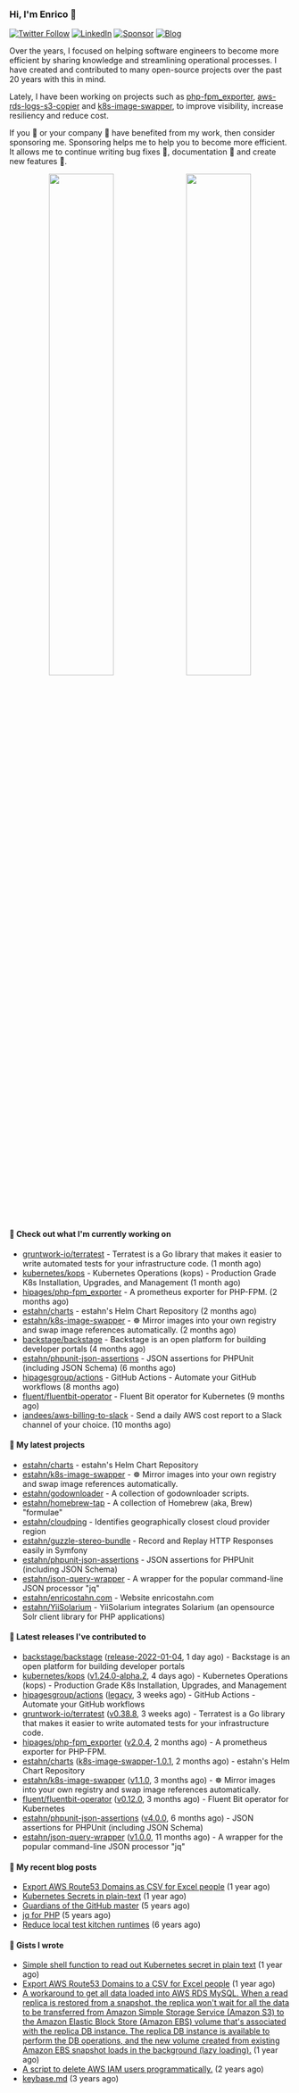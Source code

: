 ### Hi, I'm Enrico 👋

[![Twitter Follow](https://img.shields.io/twitter/follow/estahn?color=green&logo=twitter&style=for-the-badge)](http://twitter.com/estahn)
[![LinkedIn](https://img.shields.io/badge/LinkedIn--%20?style=for-the-badge&logo=linkedin&color=green)](https://linkedin.com/in/enricostahn)
[![Sponsor](https://img.shields.io/github/sponsors/estahn?color=green&logo=github-sponsors&style=for-the-badge)](https://github.com/sponsors/estahn)
[![Blog](https://img.shields.io/badge/Blog--%20?style=for-the-badge&logo=blog&color=green)](https://enricotahn.com)

Over the years, I focused on helping software engineers to become more efficient by sharing knowledge and streamlining operational processes. I have created and contributed to many open-source projects over the past 20 years with this in mind.

Lately, I have been working on projects such as [php-fpm_exporter](https://github.com/hipages/php-fpm_exporter), [aws-rds-logs-s3-copier](https://github.com/hipagesgroup/aws-rds-logs-s3-copier) and [k8s-image-swapper](https://github.com/estahn/k8s-image-swapper), to improve visibility, increase resiliency and reduce cost.

If you :bust_in_silhouette: or your company :office: have benefited from my work, then consider sponsoring me. Sponsoring helps me to help you to become more efficient. It allows me to continue writing bug fixes :bug:, documentation :memo: and create new features :unicorn:.

<p align="center">
  <img width="48%" src="https://github-readme-stats.vercel.app/api?username=estahn&show_icons=true&theme=default" />
  <img width="48%" src="https://github-readme-streak-stats.herokuapp.com/?user=estahn&theme=default" />
</p>

#### 👷 Check out what I'm currently working on

- [gruntwork-io/terratest](https://github.com/gruntwork-io/terratest) -  Terratest is a Go library that makes it easier to write automated tests for your infrastructure code. (1 month ago)
- [kubernetes/kops](https://github.com/kubernetes/kops) - Kubernetes Operations (kops) - Production Grade K8s Installation, Upgrades, and Management (1 month ago)
- [hipages/php-fpm_exporter](https://github.com/hipages/php-fpm_exporter) - A prometheus exporter for PHP-FPM. (2 months ago)
- [estahn/charts](https://github.com/estahn/charts) - estahn&#39;s Helm Chart Repository (2 months ago)
- [estahn/k8s-image-swapper](https://github.com/estahn/k8s-image-swapper) - :wheel_of_dharma: Mirror images into your own registry and swap image references automatically. (2 months ago)
- [backstage/backstage](https://github.com/backstage/backstage) - Backstage is an open platform for building developer portals (4 months ago)
- [estahn/phpunit-json-assertions](https://github.com/estahn/phpunit-json-assertions) - JSON assertions for PHPUnit (including JSON Schema) (6 months ago)
- [hipagesgroup/actions](https://github.com/hipagesgroup/actions) - GitHub Actions - Automate your GitHub workflows (8 months ago)
- [fluent/fluentbit-operator](https://github.com/fluent/fluentbit-operator) - Fluent Bit operator for Kubernetes (9 months ago)
- [iandees/aws-billing-to-slack](https://github.com/iandees/aws-billing-to-slack) - Send a daily AWS cost report to a Slack channel of your choice. (10 months ago)

#### 🌱 My latest projects

- [estahn/charts](https://github.com/estahn/charts) - estahn&#39;s Helm Chart Repository
- [estahn/k8s-image-swapper](https://github.com/estahn/k8s-image-swapper) - :wheel_of_dharma: Mirror images into your own registry and swap image references automatically.
- [estahn/godownloader](https://github.com/estahn/godownloader) - A collection of godownloader scripts.
- [estahn/homebrew-tap](https://github.com/estahn/homebrew-tap) - A collection of Homebrew (aka, Brew) &#34;formulae&#34;
- [estahn/cloudping](https://github.com/estahn/cloudping) - Identifies geographically closest cloud provider region
- [estahn/guzzle-stereo-bundle](https://github.com/estahn/guzzle-stereo-bundle) - Record and Replay HTTP Responses easily in Symfony
- [estahn/phpunit-json-assertions](https://github.com/estahn/phpunit-json-assertions) - JSON assertions for PHPUnit (including JSON Schema)
- [estahn/json-query-wrapper](https://github.com/estahn/json-query-wrapper) - A wrapper for the popular command-line JSON processor &#34;jq&#34;
- [estahn/enricostahn.com](https://github.com/estahn/enricostahn.com) - Website enricostahn.com
- [estahn/YiiSolarium](https://github.com/estahn/YiiSolarium) - YiiSolarium integrates Solarium (an opensource Solr client library for PHP applications)

#### 🔭 Latest releases I've contributed to

- [backstage/backstage](https://github.com/backstage/backstage) ([release-2022-01-04](https://github.com/backstage/backstage/releases/tag/release-2022-01-04), 1 day ago) - Backstage is an open platform for building developer portals
- [kubernetes/kops](https://github.com/kubernetes/kops) ([v1.24.0-alpha.2](https://github.com/kubernetes/kops/releases/tag/v1.24.0-alpha.2), 4 days ago) - Kubernetes Operations (kops) - Production Grade K8s Installation, Upgrades, and Management
- [hipagesgroup/actions](https://github.com/hipagesgroup/actions) ([legacy](https://github.com/hipagesgroup/actions/releases/tag/legacy), 3 weeks ago) - GitHub Actions - Automate your GitHub workflows
- [gruntwork-io/terratest](https://github.com/gruntwork-io/terratest) ([v0.38.8](https://github.com/gruntwork-io/terratest/releases/tag/v0.38.8), 3 weeks ago) -  Terratest is a Go library that makes it easier to write automated tests for your infrastructure code.
- [hipages/php-fpm_exporter](https://github.com/hipages/php-fpm_exporter) ([v2.0.4](https://github.com/hipages/php-fpm_exporter/releases/tag/v2.0.4), 2 months ago) - A prometheus exporter for PHP-FPM.
- [estahn/charts](https://github.com/estahn/charts) ([k8s-image-swapper-1.0.1](https://github.com/estahn/charts/releases/tag/k8s-image-swapper-1.0.1), 2 months ago) - estahn&#39;s Helm Chart Repository
- [estahn/k8s-image-swapper](https://github.com/estahn/k8s-image-swapper) ([v1.1.0](https://github.com/estahn/k8s-image-swapper/releases/tag/v1.1.0), 3 months ago) - :wheel_of_dharma: Mirror images into your own registry and swap image references automatically.
- [fluent/fluentbit-operator](https://github.com/fluent/fluentbit-operator) ([v0.12.0](https://github.com/fluent/fluentbit-operator/releases/tag/v0.12.0), 3 months ago) - Fluent Bit operator for Kubernetes
- [estahn/phpunit-json-assertions](https://github.com/estahn/phpunit-json-assertions) ([v4.0.0](https://github.com/estahn/phpunit-json-assertions/releases/tag/v4.0.0), 6 months ago) - JSON assertions for PHPUnit (including JSON Schema)
- [estahn/json-query-wrapper](https://github.com/estahn/json-query-wrapper) ([v1.0.0](https://github.com/estahn/json-query-wrapper/releases/tag/v1.0.0), 11 months ago) - A wrapper for the popular command-line JSON processor &#34;jq&#34;

#### 📜 My recent blog posts

- [Export AWS Route53 Domains as CSV for Excel people](https://enricostahn.com/post/export-route53-domains-to-csv/) (1 year ago)
- [Kubernetes Secrets in plain-text](https://enricostahn.com/post/kubernetes-secrets-in-plaintext/) (1 year ago)
- [Guardians of the GitHub master](https://enricostahn.com/post/2016-03-27-guardians-of-the-github-master/) (5 years ago)
- [jq for PHP](https://enricostahn.com/post/2016-03-05-jq-for-php/) (5 years ago)
- [Reduce local test kitchen runtimes](https://enricostahn.com/post/2015-03-17-reduce-local-test-kitchen-runtimes/) (6 years ago)

#### 📓 Gists I wrote

- [Simple shell function to read out Kubernetes secret in plain text](https://gist.github.com/6b8cfac387ffacc8738cbe2ffb675932) (1 year ago)
- [Export AWS Route53 Domains to a CSV for Excel people](https://gist.github.com/33ee9f0ecede6416a168489a7a24ee24) (1 year ago)
- [A workaround to get all data loaded into AWS RDS MySQL. When a read replica is restored from a snapshot, the replica won&#39;t wait for all the data to be transferred from Amazon Simple Storage Service (Amazon S3) to the Amazon Elastic Block Store (Amazon EBS) volume that&#39;s associated with the replica DB instance. The replica DB instance is available to perform the DB operations, and the new volume created from existing Amazon EBS snapshot loads in the background (lazy loading).](https://gist.github.com/8f829cec789ebe5800e99d2dc83ead1b) (1 year ago)
- [A script to delete AWS IAM users programmatically.](https://gist.github.com/b93d19f117a1b0cca90bc4567770c042) (2 years ago)
- [keybase.md](https://gist.github.com/0cdc98675842cd56b573eb431a6bf961) (3 years ago)
